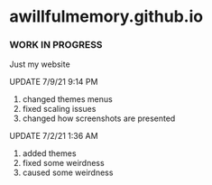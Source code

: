 # awillfulmemory.github.io

### WORK IN PROGRESS

Just my website

UPDATE 7/9/21 9:14 PM

1. changed themes menus
2. fixed scaling issues
3. changed how screenshots are presented

UPDATE 7/2/21 1:36 AM

1. added themes
2. fixed some weirdness
3. caused some weirdness